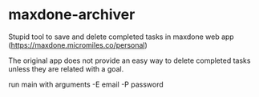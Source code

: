 # maxdone-archiver
Stupid tool to save and delete completed tasks in maxdone web app (https://maxdone.micromiles.co/personal)

The original app does not provide an easy way to delete completed tasks unless they are related with a goal.

run main with arguments -E email -P password 
